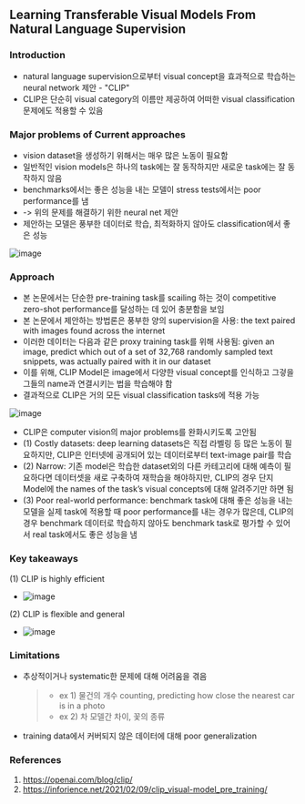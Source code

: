 ## Learning Transferable Visual Models From Natural Language Supervision

### Introduction
- natural language supervision으로부터 visual concept을 효과적으로 학습하는 neural network 제안 - "CLIP"
- CLIP은 단순히 visual category의 이름만 제공하여 어떠한 visual classification 문제에도 적용할 수 있음

### Major problems of Current approaches
- vision dataset을 생성하기 위해서는 매우 많은 노동이 필요함
- 일반적인 vision models은 하나의 task에는 잘 동작하지만 새로운 task에는 잘 동작하지 않음
- benchmarks에서는 좋은 성능을 내는 모델이 stress tests에서는 poor performance를 냄
- -> 위의 문제를 해결하기 위한 neural net 제안
- 제안하는 모델은 풍부한 데이터로 학습, 최적화하지 않아도 classification에서 좋은 성능

![image](https://user-images.githubusercontent.com/48814946/114701308-99a24500-9d5d-11eb-9a1d-ab4444e1bc19.png)

### Approach
- 본 논문에서는 단순한 pre-training task를 scailing 하는 것이 competitive zero-shot performance를 달성하는 데 있어 충분함을 보임
- 본 논문에서 제안하는 방법론은 풍부한 양의 supervision을 사용:  the text paired with images found across the internet
- 이러한 데이터는 다음과 같은 proxy training task를 위해 사용됨: given an image, predict which out of a set of 32,768 randomly sampled text snippets, was actually paired with it in our dataset
- 이를 위해, CLIP Model은 image에서 다양한 visual concept를 인식하고 그겋을 그들의 name과 연결시키는 법을 학습해야 함
- 결과적으로 CLIP은 거의 모든 visual classification tasks에 적용 가능

![image](https://user-images.githubusercontent.com/48814946/114702783-78425880-9d5f-11eb-956f-154b28bd5322.png)

- CLIP은 computer vision의 major problems를 완화시키도록 고안됨
- (1) Costly datasets: deep learning datasets은 직접 라벨링 등 많은 노동이 필요하지만, CLIP은 인터넷에 공개되어 있는 데이터로부터 text-image pair를 학습
- (2) Narrow: 기존 model은 학습한 dataset외의 다른 카테고리에 대해 예측이 필요하다면 데이터셋을 새로 구축하여 재학습을 해야하지만, CLIP의 경우 단지 Model에 the names of the task’s visual concepts에 대해 알려주기만 하면 됨
- (3) Poor real-world performance: benchmark task에 대해 좋은 성능을 내는 모델을 실제 task에 적용할 때 poor performance를 내는 경우가 많은데, CLIP의 경우 benchmark 데이터로 학습하지 않아도 benchmark task로 평가할 수 있어서 real task에서도 좋은 성능을 냄

### Key takeaways
(1) CLIP is highly efficient
- ![image](https://user-images.githubusercontent.com/48814946/114704414-88f3ce00-9d61-11eb-9f07-81ab8a23aafd.png)

(2) CLIP is flexible and general
- ![image](https://user-images.githubusercontent.com/48814946/114704460-97da8080-9d61-11eb-81e6-296ca8c76370.png)

### Limitations
- 추상적이거나 systematic한 문제에 대해 어려움을 겪음 
  > - ex 1) 물건의 개수 counting, predicting how close the nearest car is in a photo
  > - ex 2) 차 모델간 차이, 꽃의 종류 
- training data에서 커버되지 않은 데이터에 대해 poor generalization



### References
1) https://openai.com/blog/clip/
2) https://inforience.net/2021/02/09/clip_visual-model_pre_training/
